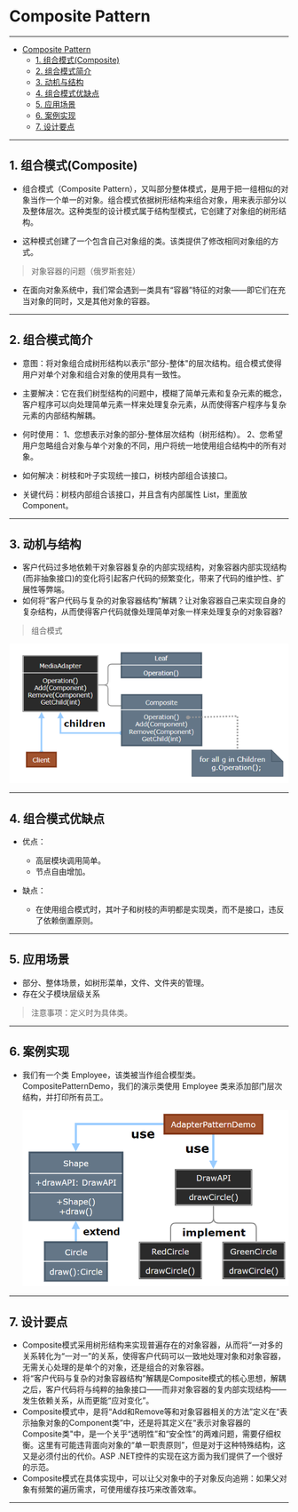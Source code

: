# Composite Pattern

---

- [Composite Pattern](#composite-pattern)
  - [1. 组合模式(Composite)](#1-组合模式composite)
  - [2. 组合模式简介](#2-组合模式简介)
  - [3. 动机与结构](#3-动机与结构)
  - [4. 组合模式优缺点](#4-组合模式优缺点)
  - [5. 应用场景](#5-应用场景)
  - [6. 案例实现](#6-案例实现)
  - [7. 设计要点](#7-设计要点)

---
## 1. 组合模式(Composite)

- 组合模式（Composite Pattern），又叫部分整体模式，是用于把一组相似的对象当作一个单一的对象。组合模式依据树形结构来组合对象，用来表示部分以及整体层次。这种类型的设计模式属于结构型模式，它创建了对象组的树形结构。

- 这种模式创建了一个包含自己对象组的类。该类提供了修改相同对象组的方式。

> 对象容器的问题（俄罗斯套娃）

- 在面向对象系统中，我们常会遇到一类具有“容器”特征的对象——即它们在充当对象的同时，又是其他对象的容器。

---
## 2. 组合模式简介

- 意图：将对象组合成树形结构以表示"部分-整体"的层次结构。组合模式使得用户对单个对象和组合对象的使用具有一致性。

- 主要解决：它在我们树型结构的问题中，模糊了简单元素和复杂元素的概念，客户程序可以向处理简单元素一样来处理复杂元素，从而使得客户程序与复杂元素的内部结构解耦。

- 何时使用： 1、您想表示对象的部分-整体层次结构（树形结构）。 2、您希望用户忽略组合对象与单个对象的不同，用户将统一地使用组合结构中的所有对象。

- 如何解决：树枝和叶子实现统一接口，树枝内部组合该接口。
- 关键代码：树枝内部组合该接口，并且含有内部属性 List，里面放 Component。

---
## 3. 动机与结构

- 客户代码过多地依赖干对象容器复杂的内部实现结构，对象容器内部实现结构(而非抽象接口)的变化将引起客户代码的频繁变化，带来了代码的维护性、扩展性等弊端。
- 如何将“客户代码与复杂的对象容器结构”解耦？让对象容器自己来实现自身的复杂结构，从而使得客户代码就像处理简单对象一样来处理复杂的对象容器?

> 组合模式

  ![组合模式](img/组合模式设计.png)

---
## 4. 组合模式优缺点

- 优点： 
  - 高层模块调用简单。 
  - 节点自由增加。

- 缺点：
  - 在使用组合模式时，其叶子和树枝的声明都是实现类，而不是接口，违反了依赖倒置原则。

---
## 5. 应用场景

- 部分、整体场景，如树形菜单，文件、文件夹的管理。
- 存在父子模块层级关系

> 注意事项：定义时为具体类。

---
## 6. 案例实现

- 我们有一个类 Employee，该类被当作组合模型类。CompositePatternDemo，我们的演示类使用 Employee 类来添加部门层次结构，并打印所有员工。

    ![案例](img/桥接模式案例.png)

---
## 7. 设计要点

- Composite模式采用树形结构来实现普遍存在的对象容器，从而将“一对多的关系转化为“一对一”的关系，使得客户代码可以一致地处理对象和对象容器，无需关心处理的是单个的对象，还是组合的对象容器。
- 将“客户代码与复杂的对象容器结构”解耦是Composite模式的核心思想，解耦之后，客户代码将与纯粹的抽象接口——而非对象容器的复内部实现结构——发生依赖关系，从而更能“应对变化”。
- Composite模式中，是将“Add和Remove等和对象容器相关的方法”定义在“表示抽象对象的Component类”中，还是将其定义在“表示对象容器的Composite类"中，是一个关乎“透明性”和“安全性”的两难问题，需要仔细权衡。这里有可能违背面向对象的“单一职责原则”，但是对于这种特殊结构，这又是必须付出的代价。ASP .NET控件的实现在这方面为我们提供了一个很好的示范。
- Composite模式在具体实现中，可以让父对象中的子对象反向追朔：如果父对象有频繁的遍历需求，可使用缓存技巧来改善效率。

---